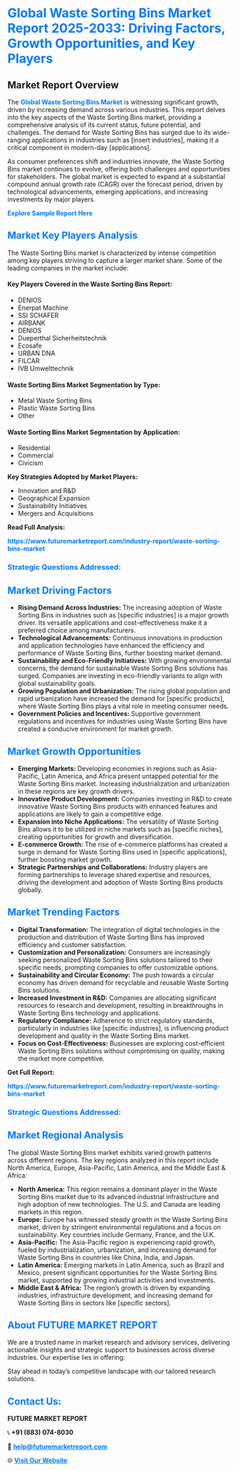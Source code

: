 <h1 style="color: #007BFF;">Global Waste Sorting Bins Market Report 2025-2033: Driving Factors, Growth Opportunities, and Key Players</h1>

<section id="overview">
<h2>Market Report Overview</h2>
<p>The <a href="https://www.futuremarketreport.com/industry-report/waste-sorting-bins-market" style="color: #007BFF; text-decoration: none;"><strong>Global Waste Sorting Bins Market</strong></a> is witnessing significant growth, driven by increasing demand across various industries. This report delves into the key aspects of the Waste Sorting Bins market, providing a comprehensive analysis of its current status, future potential, and challenges. The demand for Waste Sorting Bins has surged due to its wide-ranging applications in industries such as [insert industries], making it a critical component in modern-day [applications].</p>
<p>As consumer preferences shift and industries innovate, the Waste Sorting Bins market continues to evolve, offering both challenges and opportunities for stakeholders. The global market is expected to expand at a substantial compound annual growth rate (CAGR) over the forecast period, driven by technological advancements, emerging applications, and increasing investments by major players.</p>
</section>

<section id="overview">
<p><a href="https://www.futuremarketreport.com/request-sample/reportId=83147" style="color: #007BFF; text-decoration: none;"><strong>Explore Sample Report Here</strong></a></p>
</section>

<section id="key-players">
<h2 style="color: #007BFF;">Market Key Players Analysis</h2>
<p>The Waste Sorting Bins market is characterized by intense competition among key players striving to capture a larger market share. Some of the leading companies in the market include:</p>
<h4>Key Players Covered in the Waste Sorting Bins Report:</h4>
<ul><li>DENIOS</li><li>Enerpat Machine</li><li>SSI SCHAFER</li><li>AIRBANK</li><li>DENIOS</li><li>Dueperthal Sicherheitstechnik</li><li>Ecosafe</li><li>URBAN DNA</li><li>FILCAR</li><li>IVB Umwelttechnik</li></ul>
<h4>Waste Sorting Bins Market Segmentation by Type:</h4>
<ul><li>Metal Waste Sorting Bins</li><li>Plastic Waste Sorting Bins</li><li>Other</li></ul>

<h4>Waste Sorting Bins Market Segmentation by Application:</h4>
<ul><li>Residential</li><li>Commercial</li><li>Civicism</li></ul>
<p><strong>Key Strategies Adopted by Market Players:</strong></p>
<ul>
<li>Innovation and R&D</li>
<li>Geographical Expansion</li>
<li>Sustainability Initiatives</li>
<li>Mergers and Acquisitions</li>
</ul>
</section>

<section>
<p><strong>Read Full Analysis: </strong></p><a href="https://www.futuremarketreport.com/industry-report/waste-sorting-bins-market" style="color: #007BFF; text-decoration: none;"><strong>https://www.futuremarketreport.com/industry-report/waste-sorting-bins-market</strong></a>
<h3 style="color: #007BFF;">Strategic Questions Addressed:</h3>
</section>

<section id="driving-factors">
<h2 style="color: #007BFF;">Market Driving Factors</h2>
<ul>
<li><strong>Rising Demand Across Industries:</strong> The increasing adoption of Waste Sorting Bins in industries such as [specific industries] is a major growth driver. Its versatile applications and cost-effectiveness make it a preferred choice among manufacturers.</li>
<li><strong>Technological Advancements:</strong> Continuous innovations in production and application technologies have enhanced the efficiency and performance of Waste Sorting Bins, further boosting market demand.</li>
<li><strong>Sustainability and Eco-Friendly Initiatives:</strong> With growing environmental concerns, the demand for sustainable Waste Sorting Bins solutions has surged. Companies are investing in eco-friendly variants to align with global sustainability goals.</li>
<li><strong>Growing Population and Urbanization:</strong> The rising global population and rapid urbanization have increased the demand for [specific products], where Waste Sorting Bins plays a vital role in meeting consumer needs.</li>
<li><strong>Government Policies and Incentives:</strong> Supportive government regulations and incentives for industries using Waste Sorting Bins have created a conducive environment for market growth.</li>
</ul>
</section>

<section id="growth-opportunities">
<h2 style="color: #007BFF;">Market Growth Opportunities</h2>
<ul>
<li><strong>Emerging Markets:</strong> Developing economies in regions such as Asia-Pacific, Latin America, and Africa present untapped potential for the Waste Sorting Bins market. Increasing industrialization and urbanization in these regions are key growth drivers.</li>
<li><strong>Innovative Product Development:</strong> Companies investing in R&D to create innovative Waste Sorting Bins products with enhanced features and applications are likely to gain a competitive edge.</li>
<li><strong>Expansion into Niche Applications:</strong> The versatility of Waste Sorting Bins allows it to be utilized in niche markets such as [specific niches], creating opportunities for growth and diversification.</li>
<li><strong>E-commerce Growth:</strong> The rise of e-commerce platforms has created a surge in demand for Waste Sorting Bins used in [specific applications], further boosting market growth.</li>
<li><strong>Strategic Partnerships and Collaborations:</strong> Industry players are forming partnerships to leverage shared expertise and resources, driving the development and adoption of Waste Sorting Bins products globally.</li>
</ul>
</section>

<section id="trending-factors">
<h2 style="color: #007BFF;">Market Trending Factors</h2>
<ul>
<li><strong>Digital Transformation:</strong> The integration of digital technologies in the production and distribution of Waste Sorting Bins has improved efficiency and customer satisfaction.</li>
<li><strong>Customization and Personalization:</strong> Consumers are increasingly seeking personalized Waste Sorting Bins solutions tailored to their specific needs, prompting companies to offer customizable options.</li>
<li><strong>Sustainability and Circular Economy:</strong> The push towards a circular economy has driven demand for recyclable and reusable Waste Sorting Bins solutions.</li>
<li><strong>Increased Investment in R&D:</strong> Companies are allocating significant resources to research and development, resulting in breakthroughs in Waste Sorting Bins technology and applications.</li>
<li><strong>Regulatory Compliance:</strong> Adherence to strict regulatory standards, particularly in industries like [specific industries], is influencing product development and quality in the Waste Sorting Bins market.</li>
<li><strong>Focus on Cost-Effectiveness:</strong> Businesses are exploring cost-efficient Waste Sorting Bins solutions without compromising on quality, making the market more competitive.</li>
</ul>
</section>

<section>
<p><strong>Get Full Report: </strong></p><a href="https://www.futuremarketreport.com/industry-report/waste-sorting-bins-market" style="color: #007BFF; text-decoration: none;"><strong>https://www.futuremarketreport.com/industry-report/waste-sorting-bins-market</strong></a>
<h3 style="color: #007BFF;">Strategic Questions Addressed:</h3>
</section>


<section id="regional-analysis">
<h2 style="color: #007BFF;">Market Regional Analysis</h2>
<p>The global Waste Sorting Bins market exhibits varied growth patterns across different regions. The key regions analyzed in this report include North America, Europe, Asia-Pacific, Latin America, and the Middle East & Africa:</p>
<ul>
<li><strong>North America:</strong> This region remains a dominant player in the Waste Sorting Bins market due to its advanced industrial infrastructure and high adoption of new technologies. The U.S. and Canada are leading markets in this region.</li>
<li><strong>Europe:</strong> Europe has witnessed steady growth in the Waste Sorting Bins market, driven by stringent environmental regulations and a focus on sustainability. Key countries include Germany, France, and the U.K.</li>
<li><strong>Asia-Pacific:</strong> The Asia-Pacific region is experiencing rapid growth, fueled by industrialization, urbanization, and increasing demand for Waste Sorting Bins in countries like China, India, and Japan.</li>
<li><strong>Latin America:</strong> Emerging markets in Latin America, such as Brazil and Mexico, present significant opportunities for the Waste Sorting Bins market, supported by growing industrial activities and investments.</li>
<li><strong>Middle East & Africa:</strong> The region’s growth is driven by expanding industries, infrastructure development, and increasing demand for Waste Sorting Bins in sectors like [specific sectors].</li>
</ul>
</section>

<footer>
<h2 style="color: #007BFF;">About FUTURE MARKET REPORT</h2>
<p>We are a trusted name in market research and advisory services, delivering actionable insights and strategic support to businesses across diverse industries. Our expertise lies in offering:</p>

<p>Stay ahead in today’s competitive landscape with our tailored research solutions.</p>

<h2 style="color: #007BFF;">Contact Us:</h2>
<p><strong>FUTURE MARKET REPORT</strong></p>
<p>📞 <strong>+91 (883) 074-8030</strong></p>
<p>📧 <strong><a href="mailto:help@futuremarketreport.com" style="color: #007BFF;">help@futuremarketreport.com</a></strong></p>
<p>🌐 <strong><a href="https://www.futuremarketreport.com/" style="color: #007BFF;">Visit Our Website</a></strong></p>
</footer>